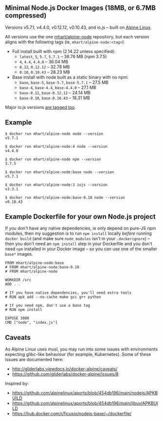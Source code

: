 Minimal Node.js Docker Images (18MB, or 6.7MB compressed)
---------------------------------------------------------

Versions v5.7.1, v4.4.0, v0.12.12, v0.10.43, and io.js – built on [Alpine Linux](https://alpinelinux.org/).

All versions use the one [mhart/alpine-node](https://hub.docker.com/r/mhart/alpine-node/) repository,
but each version aligns with the following tags (ie, `mhart/alpine-node:<tag>`):

- Full install built with npm (2.14.22 unless specified):
  - `latest`, `5`, `5.7`, `5.7.1` – 36.76 MB (npm 3.7.5)
  - `4`, `4.4`, `4.4.0` – 36.04 MB
  - `0.12`, `0.12.12` – 32.78 MB
  - `0.10`, `0.10.43` – 28.23 MB
- Base install with node built as a static binary with no npm:
  - `base`, `base-5`, `base-5.7`, `base-5.7.1` – 27.5 MB
  - `base-4`, `base-4.4`, `base-4.4.0` – 27.1 MB
  - `base-0.12`, `base-0.12.12` – 24.14 MB
  - `base-0.10`, `base-0.10.43` – 18.31 MB

Major io.js versions [are tagged too](https://hub.docker.com/r/mhart/alpine-node/tags/).

Example
-------

    $ docker run mhart/alpine-node node --version
    v5.7.1

    $ docker run mhart/alpine-node:4 node --version
    v4.4.0

    $ docker run mhart/alpine-node npm --version
    3.7.5

    $ docker run mhart/alpine-node:base node --version
    v5.7.1

    $ docker run mhart/alpine-node:3 iojs --version
    v3.3.1

    $ docker run mhart/alpine-node:base-0.10 node --version
    v0.10.43

Example Dockerfile for your own Node.js project
-----------------------------------------------

If you don't have any native dependencies, ie only depend on pure-JS npm
modules, then my suggestion is to run `npm install` locally *before* running
`docker build` (and make sure `node_modules` isn't in your `.dockerignore`) –
then you don't need an `npm install` step in your Dockerfile and you don't need
`npm` installed in your Docker image – so you can use one of the smaller
`base*` images.

    FROM mhart/alpine-node:base
    # FROM mhart/alpine-node:base-0.10
    # FROM mhart/alpine-node

    WORKDIR /src
    ADD . .

    # If you have native dependencies, you'll need extra tools
    # RUN apk add --no-cache make gcc g++ python

    # If you need npm, don't use a base tag
    # RUN npm install

    EXPOSE 3000
    CMD ["node", "index.js"]

Caveats
-------

As Alpine Linux uses musl, you may run into some issues with environments
expecting glibc-like behaviour (for example, Kubernetes). Some of these issues
are documented here:

- http://gliderlabs.viewdocs.io/docker-alpine/caveats/
- https://github.com/gliderlabs/docker-alpine/issues/8

Inspired by:

- https://github.com/alpinelinux/aports/blob/454db196/main/nodejs/APKBUILD
- https://github.com/alpinelinux/aports/blob/454db196/main/libuv/APKBUILD
- https://hub.docker.com/r/ficusio/nodejs-base/~/dockerfile/
